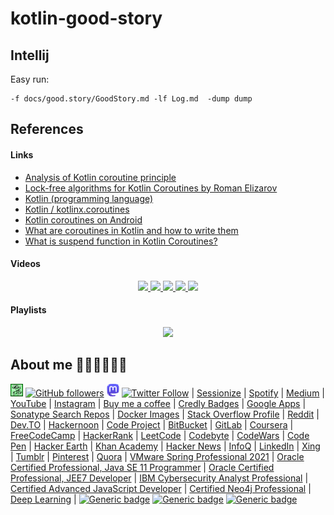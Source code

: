 # kotlin-good-story

## Intellij

Easy run:

```shell
-f docs/good.story/GoodStory.md -lf Log.md  -dump dump
```

## References

#### Links

-   [Analysis of Kotlin coroutine principle](https://blog.birost.com/a?ID=00000-f605a49e-f816-4f4d-9d52-61547016cd65)
-   [Lock-free algorithms for Kotlin Coroutines by Roman Elizarov](https://www.slideshare.net/elizarov/lockfree-algorithms-for-kotlin-coroutines)
-   [Kotlin (programming language)](https://en.wikipedia.org/wiki/Kotlin_(programming_language))
-   [Kotlin / kotlinx.coroutines](https://github.com/Kotlin/kotlinx.coroutines)
-   [Kotlin coroutines on Android](https://developer.android.com/kotlin/coroutines)
-   [What are coroutines in Kotlin and how to write them](https://www.tabnine.com/blog/what-are-coroutines-in-kotlin-and-how-to-write-it/)
-   [What is suspend function in Kotlin Coroutines?](https://blog.mindorks.com/suspend-function-in-kotlin-coroutines)

#### Videos

<div align="center">
      <a title="The ABC of Coroutines - Kotlin Vocabulary" href="https://www.youtube.com/watch?v=bM7PVVL_5GM">
     <img 
          src="https://img.youtube.com/vi/bM7PVVL_5GM/0.jpg" 
          style="width:20%;">
      </a>
      <a title="WHAT IS A COROUTINE? - Kotlin Coroutines" href="https://www.youtube.com/watch?v=ShNhJ3wMpvQ">
     <img 
          src="https://img.youtube.com/vi/ShNhJ3wMpvQ/0.jpg" 
          style="width:20%;">
      </a>
      <a title="KotlinConf 2018 - Exploring Coroutines in Kotlin by Venkat Subramaniam" href="https://www.youtube.com/watch?v=jT2gHPQ4Z1Q">
     <img 
          src="https://img.youtube.com/vi/jT2gHPQ4Z1Q/0.jpg" 
          style="width:20%;">
      </a>
      <a title="Kotlin Coroutines: Explore what are coroutines in kotlin. Threads vs. Coroutine" href="https://www.youtube.com/watch?v=C38lG2wraoo">
     <img 
          src="https://img.youtube.com/vi/C38lG2wraoo/0.jpg" 
          style="width:20%;">
      </a>
      <a title="Coroutine Scopes - Kotlin Coroutines" href="https://www.youtube.com/watch?v=kXSBkAA03Tc">
     <img 
          src="https://img.youtube.com/vi/kXSBkAA03Tc/0.jpg" 
          style="width:20%;">
      </a>
</div>

#### Playlists

<div align="center">
      <a title="Kotlin Coroutines by Philipp Lackner" href="https://www.youtube.com/watch?v=ShNhJ3wMpvQ&list=PLQkwcJG4YTCQcFEPuYGuv54nYai_lwil_&index=1">
     <img 
          src="https://img.youtube.com/vi/ShNhJ3wMpvQ/0.jpg" 
          style="width:20%;">
      </a>
</div>

## About me 👨🏽‍💻🚀🏳️‍🌈

[![alt text](https://raw.githubusercontent.com/jesperancinha/project-signer/master/project-signer-templates/icons-20/JEOrgLogo-20.png "João Esperancinha Homepage")](http://joaofilipesabinoesperancinha.nl)
[![GitHub followers](https://img.shields.io/github/followers/jesperancinha.svg?label=Jesperancinha&style=social "GitHub")](https://github.com/jesperancinha)
[![alt text](https://raw.githubusercontent.com/jesperancinha/project-signer/master/project-signer-templates/icons-20/mastodon-20.png "Mastodon")](https://masto.ai/@jesperancinha)
[![Twitter Follow](https://img.shields.io/twitter/follow/joaofse?label=João%20Esperancinha&style=social "Twitter")](https://twitter.com/joaofse)
| [Sessionize](https://sessionize.com/joao-esperancinha/)
| [Spotify](https://open.spotify.com/user/jlnozkcomrxgsaip7yvffpqqm?si=b54b89eae8894960)
| [Medium](https://medium.com/@jofisaes)
| [YouTube](https://www.youtube.com/@joaoesperancinha/featured)
| [Instagram](https://www.instagram.com/joaofisaes/)
| [Buy me a coffee](https://www.buymeacoffee.com/jesperancinha)
| [Credly Badges](https://www.credly.com/users/joao-esperancinha)
| [Google Apps](https://play.google.com/store/apps/developer?id=Joao+Filipe+Sabino+Esperancinha)
| [Sonatype Search Repos](https://search.maven.org/search?q=org.jesperancinha)
| [Docker Images](https://hub.docker.com/u/jesperancinha)
| [Stack Overflow Profile](https://stackoverflow.com/users/3702839/joao-esperancinha)
| [Reddit](https://www.reddit.com/user/jesperancinha/)
| [Dev.TO](https://dev.to/jofisaes)
| [Hackernoon](https://hackernoon.com/@jesperancinha)
| [Code Project](https://www.codeproject.com/Members/jesperancinha)
| [BitBucket](https://bitbucket.org/jesperancinha)
| [GitLab](https://gitlab.com/jesperancinha)
| [Coursera](https://www.coursera.org/user/da3ff90299fa9297e283ee8e65364ffb)
| [FreeCodeCamp](https://www.freecodecamp.org/jofisaes)
| [HackerRank](https://www.hackerrank.com/jofisaes)
| [LeetCode](https://leetcode.com/jofisaes)
| [Codebyte](https://coderbyte.com/profile/jesperancinha)
| [CodeWars](https://www.codewars.com/users/jesperancinha)
| [Code Pen](https://codepen.io/jesperancinha)
| [Hacker Earth](https://www.hackerearth.com/@jofisaes)
| [Khan Academy](https://www.khanacademy.org/profile/jofisaes)
| [Hacker News](https://news.ycombinator.com/user?id=jesperancinha)
| [InfoQ](https://www.infoq.com/profile/Joao-Esperancinha.2/)
| [LinkedIn](https://www.linkedin.com/in/joaoesperancinha/)
| [Xing](https://www.xing.com/profile/Joao_Esperancinha/cv)
| [Tumblr](https://jofisaes.tumblr.com/)
| [Pinterest](https://nl.pinterest.com/jesperancinha/)
| [Quora](https://nl.quora.com/profile/Jo%C3%A3o-Esperancinha)
| [VMware Spring Professional 2021](https://www.credly.com/badges/762fa7a4-9cf4-417d-bd29-7e072d74cdb7)
| [Oracle Certified Professional, Java SE 11 Programmer](https://www.credly.com/badges/87609d8e-27c5-45c9-9e42-60a5e9283280)
| [Oracle Certified Professional, JEE7 Developer](https://www.credly.com/badges/27a14e06-f591-4105-91ca-8c3215ef39a2)
| [IBM Cybersecurity Analyst Professional](https://www.credly.com/badges/ad1f4abe-3dfa-4a8c-b3c7-bae4669ad8ce)
| [Certified Advanced JavaScript Developer](https://cancanit.com/certified/1462/)
| [Certified Neo4j Professional](https://graphacademy.neo4j.com/certificates/c279afd7c3988bd727f8b3acb44b87f7504f940aac952495ff827dbfcac024fb.pdf)
| [Deep Learning](https://www.credly.com/badges/8d27e38c-869d-4815-8df3-13762c642d64)
| [![Generic badge](https://img.shields.io/static/v1.svg?label=GitHub&message=JEsperancinhaOrg&color=yellow "jesperancinha.org dependencies")](https://github.com/JEsperancinhaOrg)
[![Generic badge](https://img.shields.io/static/v1.svg?label=All%20Badges&message=Badges&color=red "All badges")](https://joaofilipesabinoesperancinha.nl/badges)
[![Generic badge](https://img.shields.io/static/v1.svg?label=Status&message=Project%20Status&color=red "Project statuses")](https://github.com/jesperancinha/project-signer/blob/master/project-signer-quality/Build.md)
